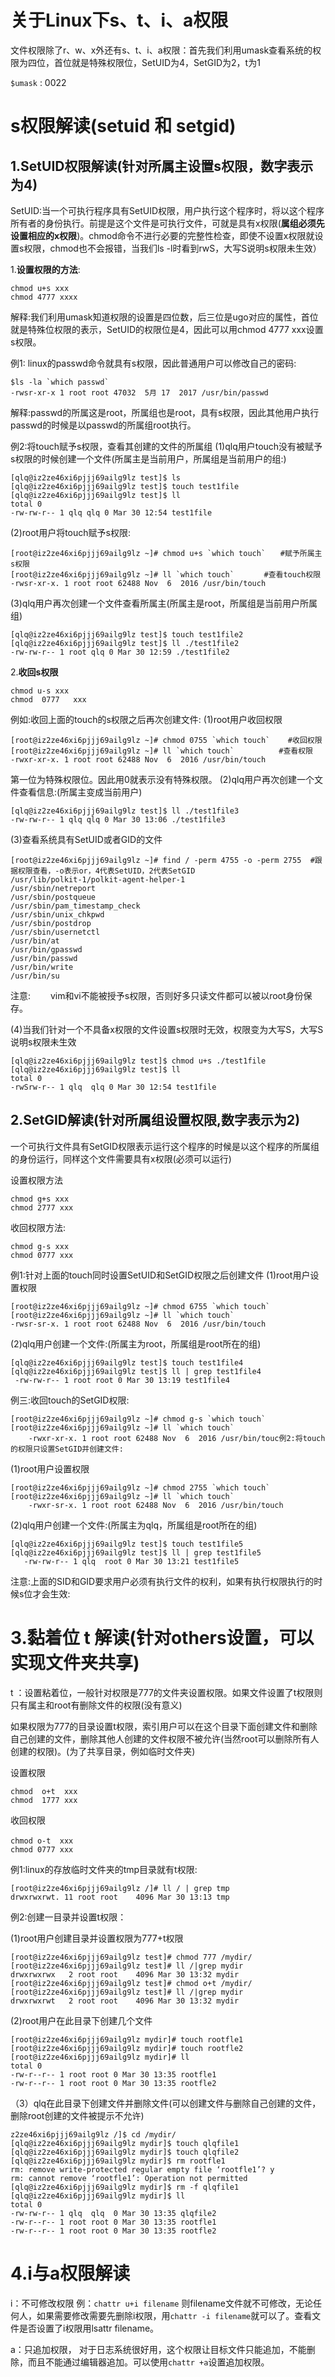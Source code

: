 # 关于Linux下s、t、i、a权限

文件权限除了r、w、x外还有s、t、i、a权限：首先我们利用umask查看系统的权限为四位，首位就是特殊权限位，SetUID为4，SetGID为2，t为1

`$umask` : 0022

# s权限解读(setuid 和 setgid)

## 1.SetUID权限解读(针对所属主设置s权限，数字表示为4)

SetUID:当一个可执行程序具有SetUID权限，用户执行这个程序时，将以这个程序所有者的身份执行。前提是这个文件是可执行文件，可就是具有x权限(**属组必须先设置相应的x权限**)。chmod命令不进行必要的完整性检查，即使不设置x权限就设置s权限，chmod也不会报错，当我们ls -l时看到rwS，大写S说明s权限未生效）

1.**设置权限的方法**:

```
chmod u+s xxx
chmod 4777 xxxx
```
解释:我们利用umask知道权限的设置是四位数，后三位是ugo对应的属性，首位就是特殊位权限的表示，SetUID的权限位是4，因此可以用chmod 4777 xxx设置s权限。

例1: linux的passwd命令就具有s权限，因此普通用户可以修改自己的密码:

```
$ls -la `which passwd`
-rwsr-xr-x 1 root root 47032  5月 17  2017 /usr/bin/passwd
```
解释:passwd的所属这是root，所属组也是root，具有s权限，因此其他用户执行passwd的时候是以passwd的所属组root执行。

例2:将touch赋予s权限，查看其创建的文件的所属组
(1)qlq用户touch没有被赋予s权限的时候创建一个文件(所属主是当前用户，所属组是当前用户的组:)

```
[qlq@iz2ze46xi6pjjj69ailg9lz test]$ ls
[qlq@iz2ze46xi6pjjj69ailg9lz test]$ touch test1file
[qlq@iz2ze46xi6pjjj69ailg9lz test]$ ll
total 0
-rw-rw-r-- 1 qlq qlq 0 Mar 30 12:54 test1file
```

(2)root用户将touch赋予s权限:

```
[root@iz2ze46xi6pjjj69ailg9lz ~]# chmod u+s `which touch`　　#赋予所属主s权限
[root@iz2ze46xi6pjjj69ailg9lz ~]# ll `which touch`　　　　#查看touch权限
-rwsr-xr-x. 1 root root 62488 Nov  6  2016 /usr/bin/touch
```

(3)qlq用户再次创建一个文件查看所属主(所属主是root，所属组是当前用户所属组)

```
[qlq@iz2ze46xi6pjjj69ailg9lz test]$ touch test1file2
[qlq@iz2ze46xi6pjjj69ailg9lz test]$ ll ./test1file2
-rw-rw-r-- 1 root qlq 0 Mar 30 12:59 ./test1file2
```

2.**收回s权限**

```
chmod u-s xxx
chmod  0777   xxx
```
 例如:收回上面的touch的s权限之后再次创建文件:
 (1)root用户收回权限

 ```
 [root@iz2ze46xi6pjjj69ailg9lz ~]# chmod 0755 `which touch`    #收回权限
 [root@iz2ze46xi6pjjj69ailg9lz ~]# ll `which touch`　　　　　　#查看权限
 -rwxr-xr-x. 1 root root 62488 Nov  6  2016 /usr/bin/touch
 ```
 第一位为特殊权限位。因此用0就表示没有特殊权限。
 (2)qlq用户再次创建一个文件查看信息:(所属主变成当前用户)

 ```
 [qlq@iz2ze46xi6pjjj69ailg9lz test]$ ll ./test1file3
 -rw-rw-r-- 1 qlq qlq 0 Mar 30 13:06 ./test1file3
 ```

 (3)查看系统具有SetUID或者GID的文件

 ```
 [root@iz2ze46xi6pjjj69ailg9lz ~]# find / -perm 4755 -o -perm 2755  #跟据权限查看，-o表示or，4代表SetUID，2代表SetGID
 /usr/lib/polkit-1/polkit-agent-helper-1
 /usr/sbin/netreport
 /usr/sbin/postqueue
 /usr/sbin/pam_timestamp_check
 /usr/sbin/unix_chkpwd
 /usr/sbin/postdrop
 /usr/sbin/usernetctl
 /usr/bin/at
 /usr/bin/gpasswd
 /usr/bin/passwd
 /usr/bin/write
 /usr/bin/su
 ```
 注意:
 　　vim和vi不能被授予s权限，否则好多只读文件都可以被以root身份保存。

(4)当我们针对一个不具备x权限的文件设置s权限时无效，权限变为大写S，大写S说明s权限未生效

```
[qlq@iz2ze46xi6pjjj69ailg9lz test]$ chmod u+s ./test1file
[qlq@iz2ze46xi6pjjj69ailg9lz test]$ ll
total 0
-rwSrw-r-- 1 qlq  qlq 0 Mar 30 12:54 test1file
```

## 2.SetGID解读(针对所属组设置权限,数字表示为2)
一个可执行文件具有SetGID权限表示运行这个程序的时候是以这个程序的所属组的身份运行，同样这个文件需要具有x权限(必须可以运行)

设置权限方法

```
chmod g+s xxx
chmod 2777 xxx
```
收回权限方法:

```
chmod g-s xxx
chmod 0777 xxx
```
例1:针对上面的touch同时设置SetUID和SetGID权限之后创建文件
(1)root用户设置权限

```
[root@iz2ze46xi6pjjj69ailg9lz ~]# chmod 6755 `which touch`
[root@iz2ze46xi6pjjj69ailg9lz ~]# ll `which touch`
-rwsr-sr-x. 1 root root 62488 Nov  6  2016 /usr/bin/touch
```

(2)qlq用户创建一个文件:(所属主为root，所属组是root所在的组)

```
[qlq@iz2ze46xi6pjjj69ailg9lz test]$ touch test1file4
[qlq@iz2ze46xi6pjjj69ailg9lz test]$ ll | grep test1file4
 -rw-rw-r-- 1 root root 0 Mar 30 13:19 test1file4
``` 
例三:收回touch的SetGID权限:

```
[root@iz2ze46xi6pjjj69ailg9lz ~]# chmod g-s `which touch`
[root@iz2ze46xi6pjjj69ailg9lz ~]# ll `which touch`
    -rwxr-xr-x. 1 root root 62488 Nov  6  2016 /usr/bin/touc例2:将touch的权限只设置SetGID并创建文件:
```    
(1)root用户设置权限

```
[root@iz2ze46xi6pjjj69ailg9lz ~]# chmod 2755 `which touch`
[root@iz2ze46xi6pjjj69ailg9lz ~]# ll `which touch`
    -rwxr-sr-x. 1 root root 62488 Nov  6  2016 /usr/bin/touch
```   

(2)qlq用户创建一个文件:(所属主为qlq，所属组是root所在的组)
 
 ```
[qlq@iz2ze46xi6pjjj69ailg9lz test]$ touch test1file5
[qlq@iz2ze46xi6pjjj69ailg9lz test]$ ll | grep test1file5
    -rw-rw-r-- 1 qlq  root 0 Mar 30 13:21 test1file5
```

注意:上面的SID和GID要求用户必须有执行文件的权利，如果有执行权限执行的时候s位才会生效:

# 3.黏着位 t  解读(针对others设置，可以实现文件夹共享)
t ：设置粘着位，一般针对权限是777的文件夹设置权限。如果文件设置了t权限则只有属主和root有删除文件的权限(没有意义)

如果权限为777的目录设置t权限，索引用户可以在这个目录下面创建文件和删除自己创建的文件，删除其他人创建的文件权限不被允许(当然root可以删除所有人创建的权限)。(为了共享目录，例如临时文件夹)

设置权限

```
chmod  o+t  xxx
chmod  1777 xxx
```
收回权限

```
chmod o-t  xxx　　
chmod 0777 xxx
```
例1:linux的存放临时文件夹的tmp目录就有t权限:

```
[root@iz2ze46xi6pjjj69ailg9lz /]# ll / | grep tmp
drwxrwxrwt. 11 root root    4096 Mar 30 13:13 tmp
```

例2:创建一目录并设置t权限：

(1)root用户创建目录并设置权限为777+t权限

```
[root@iz2ze46xi6pjjj69ailg9lz test]# chmod 777 /mydir/
[root@iz2ze46xi6pjjj69ailg9lz test]# ll /|grep mydir
drwxrwxrwx   2 root root    4096 Mar 30 13:32 mydir
[root@iz2ze46xi6pjjj69ailg9lz test]# chmod o+t /mydir/
[root@iz2ze46xi6pjjj69ailg9lz test]# ll /|grep mydir
drwxrwxrwt   2 root root    4096 Mar 30 13:32 mydir
```
(2)root用户在此目录下创建几个文件

```
[root@iz2ze46xi6pjjj69ailg9lz mydir]# touch rootfle1
[root@iz2ze46xi6pjjj69ailg9lz mydir]# touch rootfle2
[root@iz2ze46xi6pjjj69ailg9lz mydir]# ll
total 0
-rw-r--r-- 1 root root 0 Mar 30 13:35 rootfle1
-rw-r--r-- 1 root root 0 Mar 30 13:35 rootfle2
```
（3）qlq在此目录下创建文件并删除文件(可以创建文件与删除自己创建的文件，删除root创建的文件被提示不允许)

```
z2ze46xi6pjjj69ailg9lz /]$ cd /mydir/
[qlq@iz2ze46xi6pjjj69ailg9lz mydir]$ touch qlqfile1
[qlq@iz2ze46xi6pjjj69ailg9lz mydir]$ touch qlqfile2
[qlq@iz2ze46xi6pjjj69ailg9lz mydir]$ rm rootfle1
rm: remove write-protected regular empty file ‘rootfle1’? y
rm: cannot remove ‘rootfle1’: Operation not permitted
[qlq@iz2ze46xi6pjjj69ailg9lz mydir]$ rm -f qlqfile1
[qlq@iz2ze46xi6pjjj69ailg9lz mydir]$ ll
total 0
-rw-rw-r-- 1 qlq  qlq  0 Mar 30 13:35 qlqfile2
-rw-r--r-- 1 root root 0 Mar 30 13:35 rootfle1
-rw-r--r-- 1 root root 0 Mar 30 13:35 rootfle2
```

# 4.i与a权限解读
i：不可修改权限  例：`chattr u+i filename` 则filename文件就不可修改，无论任何人，如果需要修改需要先删除i权限，用`chattr -i filename`就可以了。查看文件是否设置了i权限用lsattr filename。

a：只追加权限， 对于日志系统很好用，这个权限让目标文件只能追加，不能删除，而且不能通过编辑器追加。可以使用`chattr +a`设置追加权限。
